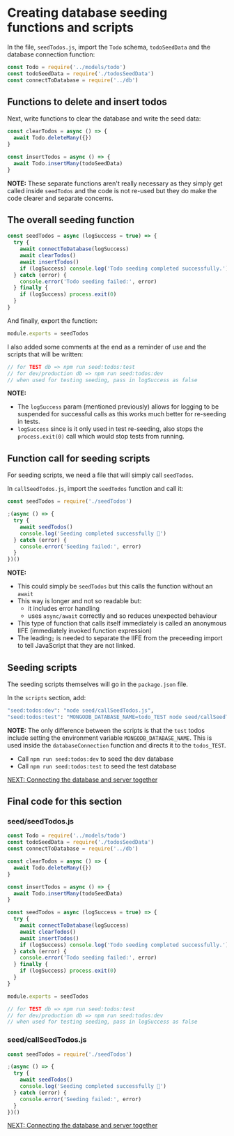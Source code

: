 # Creating database seeding functions and scripts

In the file, `seedTodos.js`, import the `Todo` schema, `todoSeedData` and the database connection function:

```javascript
const Todo = require('../models/todo')
const todoSeedData = require('./todosSeedData')
const connectToDatabase = require('../db')
```

## Functions to delete and insert todos

Next, write functions to clear the database and write the seed data:

```javascript
const clearTodos = async () => {
  await Todo.deleteMany({})
}

const insertTodos = async () => {
  await Todo.insertMany(todoSeedData)
}
```

**NOTE:** These separate functions aren't really necessary as they simply get called inside `seedTodos` and the code is not re-used but they do make the code clearer and separate concerns.

## The overall seeding function

```javascript
const seedTodos = async (logSuccess = true) => {
  try {
    await connectToDatabase(logSuccess)
    await clearTodos()
    await insertTodos()
    if (logSuccess) console.log('Todo seeding completed successfully.')
  } catch (error) {
    console.error('Todo seeding failed:', error)
  } finally {
    if (logSuccess) process.exit(0)
  }
}
```

And finally, export the function:

```javascript
module.exports = seedTodos
```

I also added some comments at the end as a reminder of use and the scripts that will be written:

```javascript
// for TEST db => npm run seed:todos:test
// for dev/production db => npm run seed:todos:dev
// when used for testing seeding, pass in logSuccess as false
```

**NOTE:**

- The `logSuccess` param (mentioned previously) allows for logging to be suspended for successful calls as this works much better for re-seeding in tests.
- `logSuccess` since is it only used in test re-seeding, also stops the `process.exit(0)` call which would stop tests from running.

## Function call for seeding scripts

For seeding scripts, we need a file that will simply call `seedTodos`.

In `callSeedTodos.js`, import the `seedTodos` function and call it:

```javascript
const seedTodos = require('./seedTodos')

;(async () => {
  try {
    await seedTodos()
    console.log('Seeding completed successfully 🌱')
  } catch (error) {
    console.error('Seeding failed:', error)
  }
})()
```

**NOTE:**

- This could simply be `seedTodos` but this calls the function without an `await`
- This way is longer and not so readable but:
  - it includes error handling
  - uses `async/await` correctly and so reduces unexpected behaviour
- This type of function that calls itself immediately is called an anonymous IIFE (immediately invoked function expression)
- The leading`;` is needed to separate the IIFE from the preceeding import to tell JavaScript that they are not linked.

## Seeding scripts

The seeding scripts themselves will go in the `package.json` file.

In the `scripts` section, add:

```bash
"seed:todos:dev": "node seed/callSeedTodos.js",
"seed:todos:test": "MONGODB_DATABASE_NAME=todo_TEST node seed/callSeedTodos.js"
```

**NOTE:** The only difference between the scripts is that the `test` todos include setting the environment variable `MONGODB_DATABASE_NAME`. This is used inside the `databaseConnection` function and directs it to the `todos_TEST`.

- Call `npm run seed:todos:dev` to seed the dev database
- Call `npm run seed:todos:test` to seed the test database

[NEXT: Connecting the database and server together](1g_setUp_connectServerAndDatabase.md)

## Final code for this section

### seed/seedTodos.js

```javascript
const Todo = require('../models/todo')
const todoSeedData = require('./todosSeedData')
const connectToDatabase = require('../db')

const clearTodos = async () => {
  await Todo.deleteMany({})
}

const insertTodos = async () => {
  await Todo.insertMany(todoSeedData)
}

const seedTodos = async (logSuccess = true) => {
  try {
    await connectToDatabase(logSuccess)
    await clearTodos()
    await insertTodos()
    if (logSuccess) console.log('Todo seeding completed successfully.')
  } catch (error) {
    console.error('Todo seeding failed:', error)
  } finally {
    if (logSuccess) process.exit(0)
  }
}

module.exports = seedTodos

// for TEST db => npm run seed:todos:test
// for dev/production db => npm run seed:todos:dev
// when used for testing seeding, pass in logSuccess as false
```

### seed/callSeedTodos.js

```javascript
const seedTodos = require('./seedTodos')

;(async () => {
  try {
    await seedTodos()
    console.log('Seeding completed successfully 🌱')
  } catch (error) {
    console.error('Seeding failed:', error)
  }
})()
```

[NEXT: Connecting the database and server together](1g_setUp_connectServerAndDatabase.md)
